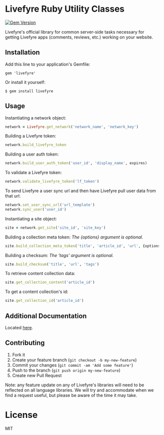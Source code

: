 # Livefyre Ruby Utility Classes
[![Gem Version](https://badge.fury.io/rb/livefyre.png)](http://badge.fury.io/rb/livefyre)

Livefyre's official library for common server-side tasks necessary for getting Livefyre apps (comments, reviews, etc.) working on your website.

## Installation

Add this line to your application's Gemfile:

    gem 'livefyre'

Or install it yourself:

    $ gem install livefyre

## Usage

Instantiating a network object:

```ruby
network = Livefyre.get_network('network_name', 'network_key')
```

Building a Livefyre token:

```ruby
network.build_livefyre_token
```

Building a user auth token:

```ruby
network.build_user_auth_token('user_id', 'display_name', expires)
```

To validate a Livefyre token:

```ruby
network.validate_livefyre_token('lf_token')
```

To send Livefyre a user sync url and then have Livefyre pull user data from that url:

```ruby
network.set_user_sync_url('url_template')
network.sync_user('user_id')
```

Instantiating a site object:

```ruby
site = network.get_site('site_id', 'site_key')
```

Building a collection meta token:
*The {options} argument is optional.*

```ruby
site.build_collection_meta_token('title', 'article_id', 'url', {options})
```

Building a checksum:
*The 'tags' argument is optional.*

```ruby
site.build_checksum('title', 'url', 'tags')
```

To retrieve content collection data:

```ruby
site.get_collection_content('article_id')
```

To get a content collection's id:

```ruby
site.get_collection_id('article_id')
```

## Additional Documentation

Located [here](http://answers.livefyre.com/developers/libraries).

## Contributing

1. Fork it
2. Create your feature branch (`git checkout -b my-new-feature`)
3. Commit your changes (`git commit -am 'Add some feature'`)
4. Push to the branch (`git push origin my-new-feature`)
5. Create new Pull Request

Note: any feature update on any of Livefyre's libraries will need to be reflected on all language libraries. We will try and accommodate when we find a request useful, but please be aware of the time it may take.

License
=======

MIT